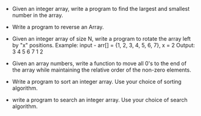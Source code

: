 - Given an integer array, write a program to find the largest and smallest number in the array.

- Write a program to reverse an Array.

- Given an integer array of size N, write a program to rotate the array left by "x" positions.
  Example:
  input - arr[] = {1, 2, 3, 4, 5, 6, 7}, x = 2
  Output: 3 4 5 6 7 1 2

- Given an array numbers, write a function to move all 0's to the end of the array while maintaining the relative order of the non-zero elements.

- Write a program to sort an integer array. Use your choice of sorting algorithm.

- write a program to search an integer array. Use your choice of search algorithm.
